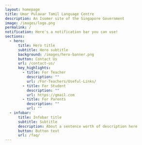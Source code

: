 ```yaml
---
layout: homepage
title: Umar Pulavar Tamil Language Centre
description: An Isomer site of the Singapore Government
image: /images/logo.png
permalink: /
notification: Here's a notification bar you can use!
sections:
  - hero:
      title: Hero title
      subtitle: Hero subtitle
      background: /images/hero-banner.png
      button: Contact Us
      url: /contact-us/
      key_highlights:
        - title: For Teacher
          description: ""
          url: /For-Teachers/Useful-Links/
        - title: For Student
          description: ""
          url: https://gmail.com
        - title: For Parents
          description: ""
          url: ""
  - infobar:
      title: Infobar title
      subtitle: Subtitle
      description: About a sentence worth of description here
      button: Button text
      url: /faq/
---
```

